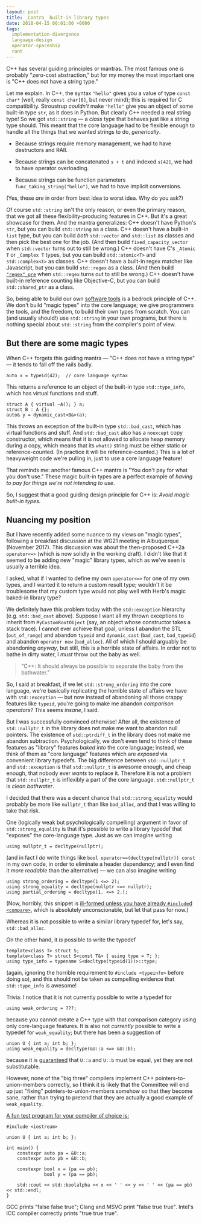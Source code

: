```yaml
---
layout: post
title: _Contra_ built-in library types
date: 2018-04-15 00:01:00 +0000
tags:
  implementation-divergence
  language-design
  operator-spaceship
  rant
---
```


C++ has several guiding principles or mantras. The most famous one is probably "zero-cost abstraction,"
but for my money the most important one is "C++ does not have a string type."

Let me explain. In C++, the syntax `"hello"` gives you a value of type `const char*` (well, really
`const char[6]`, but never mind); this is required for C compatibility. Stroustrup *couldn't* make
`"hello"` give you an object of some built-in type `str`, as it does in Python. But clearly C++
needed a real string type! So we got `std::string` — a _class_ type that behaves just like a string
type should. This meant that the core language had to be flexible enough to handle all the things
that we wanted strings to do, _generically_.

* Because strings require memory management, we had to have destructors and RAII.

* Because strings can be concatenated `s + t` and indexed `s[42]`, we had to have operator overloading.

* Because strings can be function parameters `func_taking_string("hello")`, we had to have implicit
  conversions.

(Yes, these _are_ in order from best idea to worst idea. Why do you ask?)

Of course `std::string` isn't the only reason, or even the primary reason, that we got all these
flexibility-producing features in C++. But it's a great showcase for them. And the mantra generalizes:
C++ doesn't have Python's `str`, but you can build `std::string` as a class. C++ doesn't have a
built-in `list` type, but you can build _both_ `std::vector` and `std::list` as classes and then pick
the best one for the job. (And then build `fixed_capacity_vector` when `std::vector` turns out to
still be wrong.) C++ doesn't have C's `_Atomic T` or `_Complex T` types, but you can build
`std::atomic<T>` and `std::complex<T>` as classes. C++ doesn't have a built-in regex
matcher like Javascript, but you can build `std::regex` as a class. (And then build [`"regex"_pre`](https://github.com/hanickadot/compile-time-regular-expressions)
when `std::regex` turns out to still be wrong.) C++ doesn't have built-in reference counting
like Objective-C, but you can build `std::shared_ptr` as a class.

So, being able to build our own [software tools](https://amzn.to/2RGOTz7) is a bedrock principle of C++.
We don't build "magic types" into the core language; we give programmers the tools, and the freedom,
to build their own types from scratch. You can (and usually should!) use `std::string` in your own
programs, but there is nothing special about `std::string` from the compiler's point of view.


## But there are some magic types

When C++ forgets this guiding mantra — "C++ does not have a string type" — it tends to fall off the rails
badly.

    auto x = typeid(42);  // core language syntax

This returns a reference to an object of the built-in type `std::type_info`, which has virtual functions
and stuff.

    struct A { virtual ~A(); } a;
    struct B : A {};
    auto& y = dynamic_cast<B&>(a);

This throws an exception of the built-in type `std::bad_cast`, which has virtual functions and stuff.
And `std::bad_cast` also has a `noexcept` copy constructor, which means that it is not allowed to
allocate heap memory during a copy, which means that its `what()` string must be either static or
reference-counted. (In practice it will be reference-counted.) This is a lot of heavyweight code we're
pulling in, just to use a core language feature!

That reminds me: another famous C++ mantra is "You don't pay for what you don't use." These magic
built-in types are a perfect example of _having to pay for things we're not intending to use_.

So, I suggest that a good guiding design principle for C++ is: _Avoid magic built-in types._


## Nuancing my position

But I have recently added some nuance to my views on "magic types", following a breakfast discussion
at the WG21 meeting in Albuquerque (November 2017).  This discussion was about the then-proposed C++2a
`operator<=>` (which is now solidly in the working draft). I didn't like that it seemed to be adding new 
"magic" library types, which as we've seen is usually a terrible idea.

I asked, what if I wanted to define my own `operator<=>` for one of my own types, and I wanted it to
return a custom result type; wouldn't it be troublesome that my custom type would not play well with
Herb's magic baked-in library type?

We definitely have this problem today with the `std::exception` hierarchy (e.g. `std::bad_cast` above).
Suppose I want all my thrown exceptions to inherit from `MyCustomRootObject` (say, an object whose
constructor takes a stack trace). I cannot ever achieve that goal, unless I abandon the STL (`out_of_range`)
and abandon `typeid` and `dynamic_cast` (`bad_cast`, `bad_typeid`) and abandon `operator new` (`bad_alloc`).
All of which I should arguably be abandoning _anyway_, but still, this is a horrible state of affairs.
In order not to bathe in dirty water, I _must_ throw out the baby as well.

> "C++: It should always be possible to separate the baby from the bathwater."

So, I said at breakfast, if we let `std::strong_ordering` into the core language, we're basically replicating
the horrible state of affairs we have with `std::exception` — but now instead of abandoning all those crappy
features like `typeid`, you're going to make me abandon _comparison operators_?  This seems _insane_, I said.

But I was successfully convinced otherwise!  After all, the existence of `std::nullptr_t` in the library
does not make me want to abandon null pointers.  The existence of `std::ptrdiff_t` in the library does not
make me abandon subtraction.  Psychologically, we don't even tend to think of these features as "library"
features _baked into_ the core language; instead, we think of them as "core language" features which are
_exposed_ via convenient library typedefs. The big difference between `std::nullptr_t` and `std::exception`
is that `std::nullptr_t` is awesome enough, and cheap enough, that nobody ever _wants_ to replace it.
Therefore it is not a problem that `std::nullptr_t` is inflexibly a part of the core language. `std::nullptr_t`
is _clean bathwater_.

I decided that there was a decent chance that `std::strong_equality` would probably be more like `nullptr_t`
than like `bad_alloc`, and that I was willing to take that risk.

One (logically weak but psychologically compelling) argument in favor of `std::strong_equality` is that
it's possible to write a library typedef that "exposes" the core-language type. Just as we can imagine writing

    using nullptr_t = decltype(nullptr);

(and in fact I _do_ write things like `bool operator==(decltype(nullptr)) const` in my own code, in order
to eliminate a header dependency; and I even find it _more readable_ than the alternative) — we can also
imagine writing

    using strong_ordering = decltype(1 <=> 2);
    using strong_equality = decltype(nullptr <=> nullptr);
    using partial_ordering = decltype(1. <=> 2.);

(Now, horribly, this snippet is [ill-formed unless you have already `#include`d `<compare>`](http://eel.is/c++draft/expr.spaceship#10),
which is absolutely unconscionable, but let that pass for now.)

Whereas it is not possible to write a similar library typedef for, let's say, `std::bad_alloc`.

On the other hand, it _is_ possible to write the typedef

    template<class T> struct S;
    template<class T> struct S<const T&> { using type = T; };
    using type_info = typename S<decltype(typeid(1))>::type;

(again, ignoring the horrible requirement to `#include <typeinfo>` before doing so), and this should not
be taken as compelling evidence that `std::type_info` is awesome!

Trivia: I notice that it is not currently possible to write a typedef for

    using weak_ordering = ???;

because you cannot create a C++ type with that comparison category using only core-language features.
It is also not *currently* possible to write a typedef for `weak_equality`; but there has been
a suggestion of

    union U { int a; int b; };
    using weak_equality = decltype(&U::a <=> &U::b);

because it is [guaranteed](http://eel.is/c++draft/expr.eq#3.5) that `U::a` and `U::b` must be equal,
yet they are not substitutable.

However, none of the "big three" compilers implement C++ pointers-to-union-members correctly,
so I think it is likely that the Committee will end up just "fixing" pointers-to-union-members somehow
so that they become sane, rather than trying to pretend that they are actually a good example of
`weak_equality`.

[A fun test program for your compiler of choice is:](https://wandbox.org/permlink/7TcTDdFS4kmTlVtD)


    #include <iostream>

    union U { int a; int b; };

    int main() {
        constexpr auto pa = &U::a;
        constexpr auto pb = &U::b;

        constexpr bool x = (pa == pb);
                  bool y = (pa == pb);

        std::cout << std::boolalpha << x << ' ' << y << ' ' << (pa == pb) << std::endl;
    }


GCC prints "false false true"; Clang and MSVC print "false true true".
Intel's ICC compiler correctly prints "true true true".
